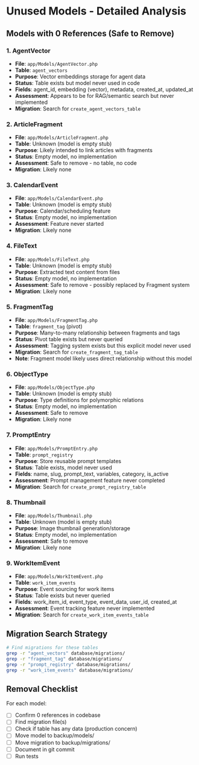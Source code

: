 # Unused Models - Detailed Analysis

## Models with 0 References (Safe to Remove)

### 1. AgentVector
- **File**: `app/Models/AgentVector.php`
- **Table**: `agent_vectors`
- **Purpose**: Vector embeddings storage for agent data
- **Status**: Table exists but model never used in code
- **Fields**: agent_id, embedding (vector), metadata, created_at, updated_at
- **Assessment**: Appears to be for RAG/semantic search but never implemented
- **Migration**: Search for `create_agent_vectors_table`

### 2. ArticleFragment
- **File**: `app/Models/ArticleFragment.php`
- **Table**: Unknown (model is empty stub)
- **Purpose**: Likely intended to link articles with fragments
- **Status**: Empty model, no implementation
- **Assessment**: Safe to remove - no table, no code
- **Migration**: Likely none

### 3. CalendarEvent
- **File**: `app/Models/CalendarEvent.php`
- **Table**: Unknown (model is empty stub)
- **Purpose**: Calendar/scheduling feature
- **Status**: Empty model, no implementation
- **Assessment**: Feature never started
- **Migration**: Likely none

### 4. FileText
- **File**: `app/Models/FileText.php`
- **Table**: Unknown (model is empty stub)
- **Purpose**: Extracted text content from files
- **Status**: Empty model, no implementation
- **Assessment**: Safe to remove - possibly replaced by Fragment system
- **Migration**: Likely none

### 5. FragmentTag
- **File**: `app/Models/FragmentTag.php`
- **Table**: `fragment_tag` (pivot)
- **Purpose**: Many-to-many relationship between fragments and tags
- **Status**: Pivot table exists but never queried
- **Assessment**: Tagging system exists but this explicit model never used
- **Migration**: Search for `create_fragment_tag_table`
- **Note**: Fragment model likely uses direct relationship without this model

### 6. ObjectType
- **File**: `app/Models/ObjectType.php`
- **Table**: Unknown (model is empty stub)
- **Purpose**: Type definitions for polymorphic relations
- **Status**: Empty model, no implementation
- **Assessment**: Safe to remove
- **Migration**: Likely none

### 7. PromptEntry
- **File**: `app/Models/PromptEntry.php`
- **Table**: `prompt_registry`
- **Purpose**: Store reusable prompt templates
- **Status**: Table exists, model never used
- **Fields**: name, slug, prompt_text, variables, category, is_active
- **Assessment**: Prompt management feature never completed
- **Migration**: Search for `create_prompt_registry_table`

### 8. Thumbnail
- **File**: `app/Models/Thumbnail.php`
- **Table**: Unknown (model is empty stub)
- **Purpose**: Image thumbnail generation/storage
- **Status**: Empty model, no implementation
- **Assessment**: Safe to remove
- **Migration**: Likely none

### 9. WorkItemEvent
- **File**: `app/Models/WorkItemEvent.php`
- **Table**: `work_item_events`
- **Purpose**: Event sourcing for work items
- **Status**: Table exists but never queried
- **Fields**: work_item_id, event_type, event_data, user_id, created_at
- **Assessment**: Event tracking feature never implemented
- **Migration**: Search for `create_work_item_events_table`

## Migration Search Strategy

```bash
# Find migrations for these tables
grep -r "agent_vectors" database/migrations/
grep -r "fragment_tag" database/migrations/
grep -r "prompt_registry" database/migrations/
grep -r "work_item_events" database/migrations/
```

## Removal Checklist

For each model:
- [ ] Confirm 0 references in codebase
- [ ] Find migration file(s)
- [ ] Check if table has any data (production concern)
- [ ] Move model to backup/models/
- [ ] Move migration to backup/migrations/
- [ ] Document in git commit
- [ ] Run tests
